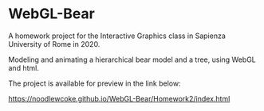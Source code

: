 # WebGL-Bear

A homework project for the Interactive Graphics class in Sapienza University of Rome in 2020.

Modeling and animating a hierarchical bear model and a tree, using WebGL and html.


The project is available for preview in the link below:

https://noodlewcoke.github.io/WebGL-Bear/Homework2/index.html
